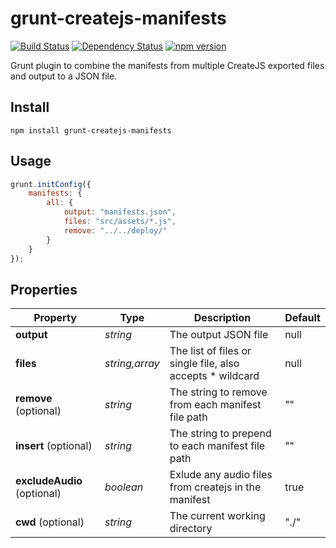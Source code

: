 # grunt-createjs-manifests

[![Build Status](https://travis-ci.org/SpringRoll/grunt-createjs-manifests.svg)](https://travis-ci.org/SpringRoll/grunt-createjs-manifests) [![Dependency Status](https://david-dm.org/SpringRoll/grunt-createjs-manifests.svg?style=flat)](https://david-dm.org/SpringRoll/grunt-createjs-manifests) [![npm version](https://badge.fury.io/js/grunt-createjs-manifests.svg)](http://badge.fury.io/js/grunt-createjs-manifests)

Grunt plugin to combine the manifests from multiple CreateJS exported files and output to a JSON file.

## Install

```shell
npm install grunt-createjs-manifests
```

## Usage 

```js
grunt.initConfig({
	manifests: {
		all: {
			output: "manifests.json",
			files: "src/assets/*.js",
			remove: "../../deploy/"
		}
	}
});
```

## Properties

Property | Type | Description | Default
---|---|---|---
**output** | _string_ | The output JSON file | null
**files** | _string,array_ | The list of files or single file, also accepts * wildcard | null
**remove** (optional) | _string_ | The string to remove from each manifest file path | ""
**insert** (optional) | _string_ | The string to prepend to each manifest file path | ""
**excludeAudio** (optional) | _boolean_ | Exlude any audio files from createjs in the manifest | true 
**cwd** (optional) | _string_ | The current working directory | "./" 
